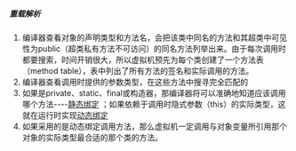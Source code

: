 ##### 重载解析

1. 编译器查看对象的声明类型和方法名，会把该类中同名的方法和其超类中可见性为public（超类私有方法不可访问）的同名方法列举出来。由于每次调用时都要搜索，时间开销很大，所以虚拟机预先为每个类创建了一个方法表（method table），表中列出了所有方法的签名和实际调用的方法。
2. 编译器查看调用时提供的参数类型，在这些方法中搜寻完全匹配的
3. 如果是private、static、final或构造器，那编译器将可以准确地知道应该调用哪个方法----[静态绑定](#静态绑定) ；如果依赖于调用时隐式参数（this）的实际类型，这就在运行时实现[动态绑定](#动态绑定) 
4. 如果采用的是动态绑定调用方法，那么虚拟机一定调用与对象变量所引用那个对象的实际类型最合适的那个类的方法。